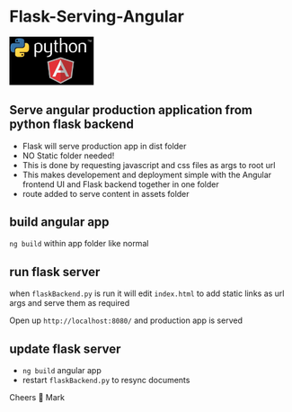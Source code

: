 # Flask-Serving-Angular

<img src="/pics/logo.webp" alt="python" width="150"/>

## Serve angular production application from python flask backend
* Flask will serve production app in dist folder
* NO Static folder needed!
* This is done by requesting javascript and css files as args to root url
* This makes developement and deployment simple with the Angular frontend UI and Flask backend together in one folder
* route added to serve content in assets folder

## build angular app
`ng build` within app folder like normal

## run flask server
when `flaskBackend.py` is run it will edit `index.html` to add static links as url args and serve them as required

Open up `http://localhost:8080/` and production app is served

## update flask server
* `ng build` angular app
* restart `flaskBackend.py` to resync documents

Cheers 🍺 
Mark